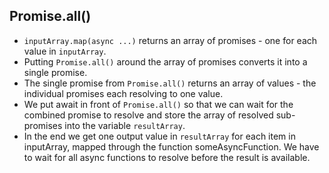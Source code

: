 ## Promise.all()

- `inputArray.map(async ...)` returns an array of promises - one for each value in `inputArray`.
- Putting `Promise.all()` around the array of promises converts it into a single promise.
- The single promise from `Promise.all()` returns an array of values - the individual promises each resolving to one value.
- We put await in front of `Promise.all()` so that we can wait for the combined promise to resolve and store the array of resolved sub-promises into the variable `resultArray`.
- In the end we get one output value in `resultArray` for each item in inputArray, mapped through the function someAsyncFunction. We have to wait for all async functions to resolve before the result is available.
